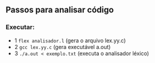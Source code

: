 ## Passos para analisar código

### Executar:
- 1 ``flex analisador.l`` (gera o arquivo lex.yy.c)
- 2 ``gcc lex.yy.c`` (gera executável a.out)
- 3 ``./a.out < exemplo.txt`` (executa o analisador léxico)